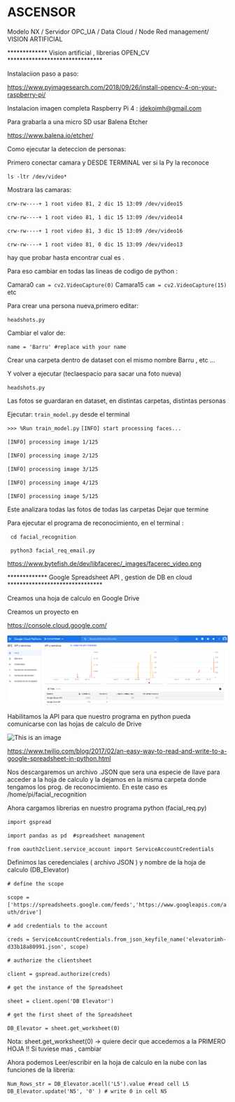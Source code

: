 # ASCENSOR
Modelo NX / Servidor OPC_UA / Data Cloud / Node Red management/ VISION ARTIFICIAL



*************   Vision artificial , librerias OPEN_CV *******************************

Instalaciion paso a paso:

https://www.pyimagesearch.com/2018/09/26/install-opencv-4-on-your-raspberry-pi/

Instalacion imagen completa Raspberry Pi 4 : idekoimh@gmail.com

Para grabarla a una micro SD usar Balena Etcher 

https://www.balena.io/etcher/


Como ejecutar la deteccion de personas:

Primero conectar camara y DESDE TERMINAL ver si la Py la reconoce

`ls -ltr /dev/video*`

Mostrara las camaras:

`crw-rw----+ 1 root video 81, 2 dic 15 13:09 /dev/video15`

`crw-rw----+ 1 root video 81, 1 dic 15 13:09 /dev/video14`

`crw-rw----+ 1 root video 81, 3 dic 15 13:09 /dev/video16`

`crw-rw----+ 1 root video 81, 0 dic 15 13:09 /dev/video13`

hay que probar hasta encontrar cual es .

Para eso cambiar en todas las lineas de codigo de python :

Camara0
`cam = cv2.VideoCapture(0)`
Camara15
`cam = cv2.VideoCapture(15)`
etc

Para crear una persona nueva,primero editar:

`headshots.py`

Cambiar el valor de:

`name = 'Barru' #replace with your name`

Crear una carpeta dentro de dataset con el mismo nombre Barru , etc ...

Y volver a ejecutar (teclaespacio para sacar una foto nueva)

`headshots.py`

Las fotos se guardaran en dataset, en distintas carpetas, distintas personas

Ejecutar:
`train_model.py` 
desde el terminal

`>>> %Run train_model.py`
`[INFO] start processing faces...`

`[INFO] processing image 1/125`

`[INFO] processing image 2/125`

`[INFO] processing image 3/125`

`[INFO] processing image 4/125`

`[INFO] processing image 5/125`


Este analizara todas las fotos de todas las carpetas
Dejar que termine


Para ejecutar el programa de reconocimiento, en el terminal :

` cd facial_recognition` 

` python3 facial_req_email.py` 

https://www.bytefish.de/dev/libfacerec/_images/facerec_video.png



************* Google Spreadsheet API , gestion de DB en cloud *******************************

Creamos una hoja de calculo en Google Drive

Creamos un proyecto en 

https://console.cloud.google.com/

![This is an image](https://raw.githubusercontent.com/idekoIMH/ASCENSOR/Develop/Captura%20de%20pantalla%202021-12-15%20163128.png)


Habilitamos la API para que nuestro programa en python pueda comunicarse con las hojas de calculo de Drive


![This is an image](https://s3.amazonaws.com/com.twilio.prod.twilio-docs/original_images/google-developer-console.gif)


https://www.twilio.com/blog/2017/02/an-easy-way-to-read-and-write-to-a-google-spreadsheet-in-python.html


Nos descargaremos un archivo .JSON que sera una especie de llave para acceder a la hoja de calculo y la dejamos en la misma carpeta donde tengamos los prog. de reconocimiento.
En este caso es /home/pi/facial_recognition

Ahora cargamos librerias en nuestro programa python (facial_req.py)

`import gspread`

`import pandas as pd  #spreadsheet management`

`from oauth2client.service_account import ServiceAccountCredentials`

Definimos las ceredenciales ( archivo JSON ) y nombre de la hoja de calculo (DB_Elevator)

`# define the scope`

`scope = ['https://spreadsheets.google.com/feeds','https://www.googleapis.com/auth/drive']`

`# add credentials to the account`

`creds = ServiceAccountCredentials.from_json_keyfile_name('elevatorimh-d33b18a80991.json', scope)`

`# authorize the clientsheet`

`client = gspread.authorize(creds)`

`# get the instance of the Spreadsheet`

`sheet = client.open('DB Elevator')`

`# get the first sheet of the Spreadsheet`

`DB_Elevator = sheet.get_worksheet(0)`

Nota: sheet.get_worksheet(0) -> quiere decir que accedemos a la PRIMERO HOJA !! Si tuviese mas , cambiar

Ahora podemos Leer/escribir en la hoja de calculo en la nube con las funciones de la libreria:

`Num_Rows_str = DB_Elevator.acell('L5').value #read cell L5`
`DB_Elevator.update('N5', '0' ) # write 0 in cell N5`

